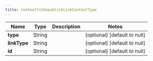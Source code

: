 ```yaml
---
title: ContentfulUnpublishLinkContentType
---
```



| Name | Type | Description | Notes |
|------------ | ------------- | ------------- | -------------|
| **type** | String |  | [optional] [default to null] |
| **linkType** | String |  | [optional] [default to null] |
| **id** | String |  | [optional] [default to null] |
